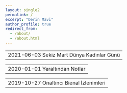 ```yaml
---
layout: single2
permalink: /
excerpt: "Derin Mavi"
author_profile: true
redirect_from: 
  - /about/
  - /about.html
---
```


<table style="border: 0px; margin-bottom:0px;">
  <tbody>
  <tr><td style="border: 0px;"><a style=" text-decoration: none; color: inherit;" href="https://derinmavi.io/posts/2020/05/8-mart">2021-06-03 Sekiz Mart Dünya Kadınlar Günü</a></td></tr>
  </tbody>
</table>

<table style="border: 0px; margin-bottom:0px;">
  <tbody>
   
  <tr><td style="border: 0px;"><a style=" text-decoration: none; color: inherit;" href="https://derinmavi.io/posts/2020/05/yeraltindan-notlar">2020-01-01 Yeraltından Notlar</a></td></tr>
  </tbody>
</table>

<table style="border: 0px; margin-bottom:0px;">
  <tbody>
  <tr><td style="border: 0px;"><a style=" text-decoration: none; color: inherit; " href="https://derinmavi.io/posts/2019/10/bienal-izlenimleri">2019-10-27 Onaltıncı Bienal İzlenimleri</a></td></tr>
  </tbody>
</table>
